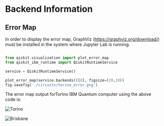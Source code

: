 # Backend Information

## Error Map
In order to display the error map, GraphViz (https://graphviz.org/download/) must be installed in the system where Jupyter Lab is running. 

```python

from qiskit.visualization import plot_error_map
from qiskit_ibm_runtime import QiskitRuntimeService

service = QiskitRuntimeService()

plot_error_map(service.backends()[0], figsize=(20,10))
fig.savefig('./circuits/torino_error.png')
```

The error map output forTorino IBM Quantum computer using the above code is:

![Torino](/circuits/ibm_torino_error.png)

![Brisbane](/circuits/ibm_brisbane_error.png)
